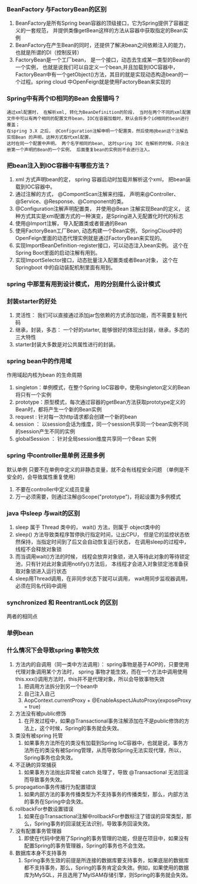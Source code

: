 ### BeanFactory 与FactoryBean的区别
1. BeanFactory是所有Spring bean容器的顶级接口，它为Spring提供了容器定义的一套规范， 并提供类像getBean这样的方法从容器中获取指定的Bean实例
2. BeanFactory在产生Bean的同时，还提供了解决bean之间依赖注入的能力，也就是所谓的DI（控制反转）
3. FactoryBean是一个工厂bean， 是一个接口，动态去生成某一类型的Bean的一个实例，  也就是说我们可以自定义一个bean,并且加载到IOC容器中，
   FactoryBean中有一个getObject()方法，其目的就是实现动态构造bean的一个过程。spring cloud 中OpenFeign就是使用FactoryBean来实现的

### Spring中有两个ID相同的Bean 会报错吗？
    通过xml配置时， 在解析xml, 转化为BeanDefinition的阶段， 当时在两个不同的xml配置文件中可以有两个相同的配置文件bean，IOC在容器加载时，默认会将多个id相同的bean进行覆盖；
    在spring 3.X 之后， @Configuration注解申明一个配置类，然后使用@bean这个注解去实现Bean 的声明，这种方式取代xml配置，
    这时在同一个配置中声明， 两个名字相同的bean, 这时spring IOC 在解析的时候，只会注册第一个声明的Bean的一个实例， 后面重复bean的实例则不会进行注入。
    
### 把bean注入到IOC容器中有哪些方法？
1. xml 方式声明bean的定， spring 容器启动时加载并解析这个xml， 把bean装载到IOC容器中。
2. 通过注解的方式， @CompontScan注解来扫描， 声明来@Controller、@Service、@Response、@Component的类。
3. @Configuration注解声明配置类， 并使用@Bean 注解实现Bean的定义， 这种方式其实是xml配置方式的一种演变，是Spring进入无配置化时代的标志
4. 使用@Import注解， 导入配置类或者普通的Bean
5. 使用FactoryBean工厂Bean, 动态构建一个Bean实例， SpringCloud中的OpenFeign里面的动态代理实例就是通过FactoryBean来实现的。
6. 实现ImportBeanDefinition-register接口，可以动态注入bean实例。 这个在Spring Boot里面的启动注解有用到。
7. 实现ImportSelector接口，动态批量注入配置类或者Bean对象， 这个在Springboot 中的自动装配机制里面有用到。

### spring 中那里有用到设计模式， 用的分别是什么设计模式
   

### 封装starter的好处
   1. 灵活性： 我们可以直接通过添加jar包依赖的方式添加功能，而不需要复制代码
   2. 继承，封装，多态： 一个好的starter, 能够很好的体现出封装，继承，多态的三大特性
   3. starter封装大多数是对公共属性进行的封装。

### spring bean中的作用域
作用域起内核为bean 的生命周期
1. singleton：单例模式，在整个Spring IoC容器中，使用singleton定义的Bean将只有一个实例
2. prototype：原型模式，每次通过容器的getBean方法获取prototype定义的Bean时，都将产生一个新的Bean实例
3. request : 针对每一次http请求都会创建一个新的bean
4. session ： 以session会话为维度，同一个session共享同一个bean实例不同的session产生不同的实例
5. globalSession ： 针对全局session维度共享同一个Bean 实例

### spring 中controller是单例 还是多例
默认单例
只要不在单例中定义的非静态变量，就不会有线程安全问题 （单例是不安全的，会导致属性重复使用）
1. 不要在controller中定义成员变量
2. 万一必须需要，则通过注解@Scope("prototype")，将起设置为多例模式

### java 中sleep 与wait的区别
1. sleep 属于 Thread 类中的， wait()  方法，则属于 object类中的
2. sleep() 方法导致类程序暂停执行指定时间，让出CPU， 但是它的监控状态依然保持，当指定时间到了后又会自动恢复运行状态， 在调用sleep的过程中，线程不会释放对象锁
3. 而当调用wait()方法的时候， 线程会放弃对象锁，进入等待此对象的等待锁定池，只有针对此对象调用notify()方法后， 本线程才会进入对象锁定池准备获取对象锁进入运行状态
4. sleep用Thread调用，在非同步状态下就可以调用， wait用同步监视器调用，必须在同名代码中调用

### synchronized 和 ReentrantLock 的区别


两者的相同点


### 单例bean

### 什么情况下会导致spring 事物失效
1. 方法内的自调用（同一类中方法调用）： spring事物是基于AOP的，只要使用代理对象调用某个方法时， spring 事物才能生效，而在一个方法中调用使用this.xxx()调用方法时，this并不是代理对象，所以会导致事物失效
   1. 把调用方法拆分到另一个bean中
   2. 自己注入自己
   3. AopContext.currentProxy + @EnableAspectJAutoProxy(exposeProxy = true)
2. 方法没有被public修饰 
   1. 在开发过程中，如果@Transactional事务注解添加在不是public修饰的方法上，这个时候，Spring的事务就会失效。
3. 类没有被spring 托管
   1. 如果事务方法所在的类没有加载到Spring IoC容器中，也就是说，事务方法所在的类没有被Spring管理，从而导致Spring无法实现代理，所以，Spring事务也会失效。
4. 不正确的异常捕获
   1. 如果事务方法抛出异常被 catch 处理了，导致 @Transactional 无法回滚而导致事务失效。
5. propagation事务传播行为配置错误
   1. 如果内部方法的事务传播类型为不支持事务的传播类型，那么，内部方法的事务在Spring中会失效。
6. rollbackFor参数设置错误
   1. 如果在@Transactional注解中rollbackFor参数标注了错误的异常类型，那么，Spring事务的回滚就无法识别，导致事务回滚失效。
7. 没有配置事务管理器
   1. 即使在代码中使用了Spring的事务管理的功能，但是在项目中，如果没有配置Spring的事务管理器，Spring的事务也不会生效。
8. 数据库本身不支持事务
   1. Spring事务生效的前提是所连接的数据库要支持事务，如果底层的数据库都不支持事务，那么，Spring的事务肯定会失效。例如，如果使用的数据库为MySQL，并且选用了MyISAM存储引擎，则Spring的事务就会失效。